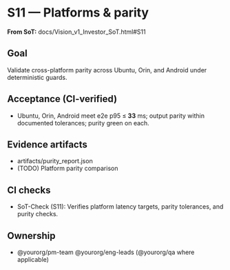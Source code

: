 # S11 — Platforms & parity

**From SoT:** docs/Vision_v1_Investor_SoT.html#S11

## Goal
Validate cross-platform parity across Ubuntu, Orin, and Android under deterministic guards.

## Acceptance (CI-verified)
- Ubuntu, Orin, Android meet e2e p95 ≤ **33** ms; output parity within documented tolerances; purity green on each.

## Evidence artifacts
- artifacts/purity_report.json
- (TODO) Platform parity comparison

## CI checks
- SoT-Check (S11): Verifies platform latency targets, parity tolerances, and purity checks.

## Ownership
- @yourorg/pm-team @yourorg/eng-leads (@yourorg/qa where applicable)
